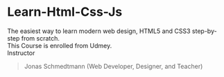 # Learn-Html-Css-Js
The easiest way to learn modern web design, HTML5 and CSS3 step-by-step from scratch.<br>
This Course is enrolled from Udmey.<br>
Instructor
   >Jonas Schmedtmann
   (Web Developer, Designer, and Teacher)
